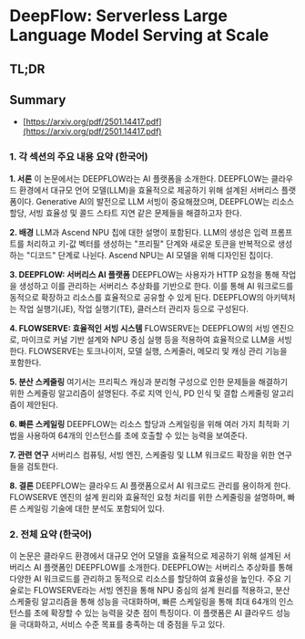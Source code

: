 # DeepFlow: Serverless Large Language Model Serving at Scale
## TL;DR
## Summary
- [https://arxiv.org/pdf/2501.14417.pdf](https://arxiv.org/pdf/2501.14417.pdf)

### 1. 각 섹션의 주요 내용 요약 (한국어)

**1. 서론**
이 논문에서는 DEEPFLOW라는 AI 플랫폼을 소개한다. DEEPFLOW는 클라우드 환경에서 대규모 언어 모델(LLM)을 효율적으로 제공하기 위해 설계된 서버리스 플랫폼이다. Generative AI의 발전으로 LLM 서빙이 중요해졌으며, DEEPFLOW는 리소스 할당, 서빙 효율성 및 콜드 스타트 지연 같은 문제들을 해결하고자 한다. 

**2. 배경**
LLM과 Ascend NPU 칩에 대한 설명이 포함된다. LLM의 생성은 입력 프롬프트를 처리하고 키-값 벡터를 생성하는 "프리필" 단계와 새로운 토큰을 반복적으로 생성하는 "디코드" 단계로 나뉜다. Ascend NPU는 AI 모델을 위해 디자인된 칩이다.

**3. DEEPFLOW: 서버리스 AI 플랫폼**
DEEPFLOW는 사용자가 HTTP 요청을 통해 작업을 생성하고 이를 관리하는 서버리스 추상화를 기반으로 한다. 이를 통해 AI 워크로드를 동적으로 확장하고 리소스를 효율적으로 공유할 수 있게 된다. DEEPFLOW의 아키텍처는 작업 실행기(JE), 작업 실행기(TE), 클러스터 관리자 등으로 구성된다.

**4. FLOWSERVE: 효율적인 서빙 시스템**
FLOWSERVE는 DEEPFLOW의 서빙 엔진으로, 마이크로 커널 기반 설계와 NPU 중심 실행 등을 적용하여 효율적으로 LLM을 서빙한다. FLOWSERVE는 토크나이저, 모델 실행, 스케줄러, 메모리 및 캐싱 관리 기능을 포함한다.

**5. 분산 스케줄링**
여기서는 프리픽스 캐싱과 분리형 구성으로 인한 문제들을 해결하기 위한 스케줄링 알고리즘이 설명된다. 주로 지역 인식, PD 인식 및 결합 스케줄링 알고리즘이 제안된다.

**6. 빠른 스케일링**
DEEPFLOW는 리소스 할당과 스케일링을 위해 여러 가지 최적화 기법을 사용하여 64개의 인스턴스를 초에 호출할 수 있는 능력을 보여준다.

**7. 관련 연구**
서버리스 컴퓨팅, 서빙 엔진, 스케줄링 및 LLM 워크로드 확장을 위한 연구들을 검토한다.

**8. 결론**
DEEPFLOW는 클라우드 AI 플랫폼으로서 AI 워크로드 관리를 용이하게 한다. FLOWSERVE 엔진의 설계 원리와 효율적인 요청 처리를 위한 스케줄링을 설명하며, 빠른 스케일링 기술에 대한 분석도 포함되어 있다.

### 2. 전체 요약 (한국어)
이 논문은 클라우드 환경에서 대규모 언어 모델을 효율적으로 제공하기 위해 설계된 서버리스 AI 플랫폼인 DEEPFLOW를 소개한다. DEEPFLOW는 서버리스 추상화를 통해 다양한 AI 워크로드를 관리하고 동적으로 리소스를 할당하여 효율성을 높인다. 주요 기술로는 FLOWSERVE라는 서빙 엔진을 통해 NPU 중심의 설계 원리를 적용하고, 분산 스케줄링 알고리즘을 통해 성능을 극대화하며, 빠른 스케일링을 통해 최대 64개의 인스턴스를 초에 확장할 수 있는 능력을 갖춘 점이 특징이다. 이 플랫폼은 AI 클라우드 성능을 극대화하고, 서비스 수준 목표를 충족하는 데 중점을 두고 있다.